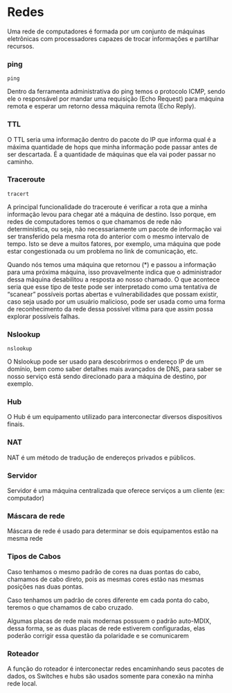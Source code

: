 # Redes

Uma rede de computadores é formada por um conjunto de máquinas eletrônicas com processadores capazes de trocar informações e partilhar recursos.

### ping

```ping```

Dentro da ferramenta administrativa do ping temos o protocolo ICMP, sendo ele o responsável por mandar uma requisição (Echo Request) para máquina remota e esperar um retorno dessa máquina remota (Echo Reply).

### TTL

O TTL seria uma informação dentro do pacote do IP que informa qual é a máxima quantidade de hops que minha informação pode passar antes de ser descartada. É a quantidade de máquinas que ela vai poder passar no caminho.

### Traceroute

```tracert```

A principal funcionalidade do traceroute é verificar a rota que a minha informação levou para chegar até a máquina de destino. Isso porque, em redes de computadores temos o que chamamos de rede não determinística, ou seja, não necessariamente um pacote de informação vai ser transferido pela mesma rota do anterior com o mesmo intervalo de tempo. Isto se deve a muitos fatores, por exemplo, uma máquina que pode estar congestionada ou um problema no link de comunicação, etc.

Quando nós temos uma máquina que retornou (\*) e passou a informação para uma próxima máquina, isso provavelmente indica que o administrador dessa máquina desabilitou a resposta ao nosso chamado. O que acontece seria que esse tipo de teste pode ser interpretado como uma tentativa de “scanear” possíveis portas abertas e vulnerabilidades que possam existir, caso seja usado por um usuário malicioso, pode ser usada como uma forma de reconhecimento da rede dessa possível vítima para que assim possa explorar possíveis falhas.

### Nslookup

```nslookup```

O Nslookup pode ser usado para descobrirmos o endereço IP de um domínio, bem como saber detalhes mais avançados de DNS, para saber se nosso serviço está sendo direcionado para a máquina de destino, por exemplo.

### Hub

O Hub é um equipamento utilizado para interconectar diversos dispositivos finais.

### NAT

NAT é um método de tradução de endereços privados e públicos.

### Servidor

Servidor é uma máquina centralizada que oferece serviços a um cliente (ex: computador)

### Máscara de rede

Máscara de rede é usado para determinar se dois equipamentos estão na mesma rede

### Tipos de Cabos

Caso tenhamos o mesmo padrão de cores na duas pontas do cabo, chamamos de cabo direto, pois as mesmas cores estão nas mesmas posições nas duas pontas.

Caso tenhamos um padrão de cores diferente em cada ponta do cabo, teremos o que chamamos de cabo cruzado.

Algumas placas de rede mais modernas possuem o padrão auto-MDIX, dessa forma, se as duas placas de rede estiverem configuradas, elas poderão corrigir essa questão da polaridade e se comunicarem

### Roteador

A função do roteador é interconectar redes encaminhando seus pacotes de dados, os Switches e hubs são usados somente para conexão na minha rede local.
